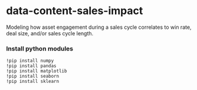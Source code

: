 # data-content-sales-impact

Modeling how asset engagement during a sales cycle correlates to win rate, deal size, and/or sales cycle length.

### Install python modules 

```
!pip install numpy
!pip install pandas
!pip install matplotlib
!pip install seaborn
!pip install sklearn
```
